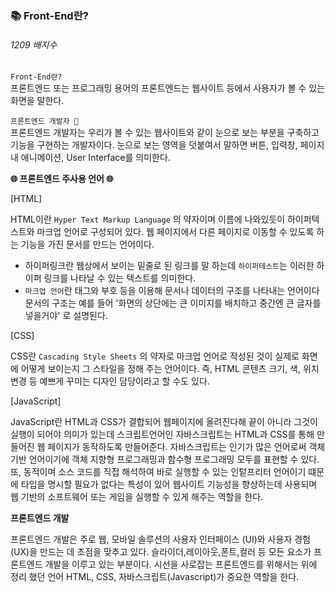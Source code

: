 ### 📚 Front-End란? <br>

###### 1209 배지수

`Front-End란?` <br> 프론트엔드 또는 프로그래밍 용어의 프론트엔드는 웹사이트 등에서 사용자가 볼 수 있는 화면을 말한다.<br>


`프론트엔드 개발자 👥`<br> 프론트엔드 개발자는 우리가 볼 수 있는 웹사이트와 같이 눈으로 보는 부분을 구축하고 기능을 구현하는 개발자이다. 눈으로 보는 영역을 덧붙여서 말하면 버튼, 입력창, 페이지 내 애니메이션, User Interface를 의미한다. <br>


**🌐 프론트엔드 주사용 언어 🌐** <br>

[HTML] <br>

HTML이란 `Hyper Text Markup Language` 의 약자이며 이름에 나와있듯이 하이퍼텍스트와 마크업 언어로 구성되어 있다. 웹 페이지에서 다른 페이지로 이동할 수 있도록 하는 기능을 가진 문서를 만드는 언어이다. <br>

* 하이퍼링크란 웹상에서 보이는 밑줄로 된 링크를 말 하는데 `하이퍼테스트`는 이러한 하이퍼 링크를 나타날 수 있는 텍스트를 의미한다.<br>
* `마크업 언어`란 태그와 부호 등을 이용해 문서나 데이터의 구조를 나타내는 언어이다 문서의 구조는 예를 들어 '화면의 상단에는 큰 이미지를 배치하고 중간엔 큰 글자를 넣을거야' 로 설명된다. <br>

[CSS] <br>

CSS란 `Cascading Style Sheets` 의 약자로 마크업 언어로 작성된 것이 실제로 화면에 어떻게 보이는지 그 스타일을 정해 주는 언어이다. 즉, HTML 콘텐츠 크기, 색, 위치 변경 등 예쁘게 꾸미는 디자인 담당이라고 할 수도 있다. <br>

[JavaScript] <br>

JavaScript란 HTML과 CSS가 결합되어 웹페이지에 올려진다해 끝이 아니라 그것이 실행이 되어야 의미가 있는데 스크립트언어인 자바스크립트는 HTML과 CSS를 통해 만들어진 웹 페이지가 동작하도록 만들어준다. 자바스크립트는 인기가 많은 언어로써 객체 기반 언어이기에 객체 지향형 프로그래밍과 함수형 프로그래밍 모두를 표현할 수 있다. 또, 동적이며 소스 코드를 직접 해석하여 바로 실행할 수 있는 인텉프리터 언어이기 떄문에 타입을 명시할 필요가 없다는 특성이 있어 웹사이트 기능성을 향상하는데 사용되며 웹 기반의 소프트웨어 또는 게임을 실행할 수 있게 해주는 역할을 한다. <br>


**프론트엔드 개발** <br>

프론트엔드 개발은 주로 웹, 모바일 솔루션의 사용자 인터페이스 (UI)와 사용자 경험(UX)을 만드는 데 초점을 맞추고 있다. 슬라이더,레이아웃,폰트,컬러 등 모든 요소가 프론트엔드 개발을 이루고 있는 부분이다. 시선을 사로잡는 프론트엔드를 위해서는 위에 정리 했던 언어 HTML, CSS, 자바스크립트(Javascript)가 중요한 역할을 한다. <br>